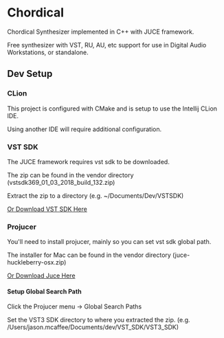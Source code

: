 # Chordical
Chordical Synthesizer implemented in C++ with JUCE framework.

Free synthesizer with VST, RU, AU, etc support for use in Digital Audio Workstations, or standalone.

## Dev Setup
### CLion
This project is configured with CMake and is setup to use the Intellij CLion IDE.

Using another IDE will require additional configuration.
### VST SDK
The JUCE framework requires vst sdk to be downloaded.

The zip can be found in the vendor directory (vstsdk369_01_03_2018_build_132.zip)

Extract the zip to a directory (e.g. ~/Documents/Dev/VSTSDK)

[Or Download VST SDK Here](https://www.steinberg.net/en/company/developers.html)
### Projucer
You'll need to install projucer, mainly so you can set vst sdk global path.

The installer for Mac can be found in the vendor directory (juce-huckleberry-osx.zip)

[Or Download Juce Here](https://juce.com/get-juce/download)

#### Setup Global Search Path
Click the Projucer menu -> Global Search Paths

Set the VST3 SDK directory to where you extracted the zip. (e.g. /Users/jason.mcaffee/Documents/dev/VST_SDK/VST3_SDK)
